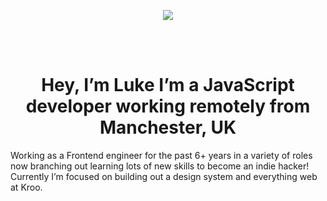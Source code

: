 <p align="center"> <img src="https://github.com/Nevnet99/Nevnet99/assets/28801236/f943ed8d-1191-487a-9ac5-d0adff82edd9" /> </p>

<br />
<br />

<h1 align="center">Hey, I’m Luke I’m a JavaScript developer working remotely from Manchester, UK </h1>


<p>
  Working as a Frontend engineer for the past 6+ years in a variety of roles now branching out learning lots of new skills to become an indie hacker!
  Currently I’m focused on building out a design system and everything web at Kroo. 
</p>
